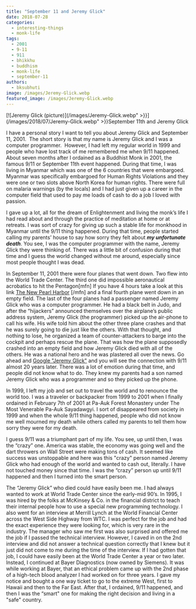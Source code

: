 ```yaml
---
title: "September 11 and Jeremy Glick"
date: 2018-07-28
categories: 
  - interesting-things
  - monk-life
tags: 
  - 2001
  - 9-11
  - 911
  - bhikkhu
  - buddhism
  - monk-life
  - september-11
authors: 
  - bksubhuti
image: /images/Jeremy-Glick.webp
featured_image: /images/Jeremy-Glick.webp
---
```


[![Jeremy Glick (picture)](/images/Jeremy-Glick.webp" >}}](/images/2018/07/Jeremy-Glick.webp" >}}September 11th and Jeremy Glick

I have a personal story I want to tell you about Jeremy Glick and September 11, 2001.  The short story is that my name is Jeremy Glick and I was a computer programmer.  However, I had left my regular world in 1999 and people who have lost track of me remembered me when 9/11 happened.  About seven months after I ordained as a Buddhist Monk in 2001, the famous 9/11 or September 11th event happened. During that time, I was living in Myanmar which was one of the 6 countries that were embargoed. Myanmar was specifically embargoed for Human Rights Violations and they were one or two slots above North Korea for human rights. There were full on malaria warnings (by the locals) and I had just given up a career in the computer field that used to pay me loads of cash to do a job I loved with passion.

I gave up a lot, all for the dream of Enlightenment and living the monk’s life I had read about and through the practice of meditation at home or at retreats. I was sort of crazy for giving up such a stable life for monkhood in Myanmar until the 9/11 thing happened. During that time, people started calling my parents’ house to say how sorry they felt about _**my unfortunate death**_. You see, I was the computer programmer with the name, Jeremy Glick they were thinking of. There was a little bit of confusion during that time and I guess the world changed without me around, especially since most people thought I was dead.

In September 11, 2001 there were four planes that went down. Two flew into the World Trade Center. The third one did impossible aeronautical acrobatics to hit the Pentagon\[mfn\] If you have 4 hours take a look at this link [The New Pearl Harbor](https://www.youtube.com/watch?v=8DOnAn_PX6M) \[/mfn\] and a final fourth plane went down in an empty field. The last of the four planes had a passenger named Jeremy Glick who was a computer programmer. He had a black belt in Judo, and after the “hijackers” announced themselves over the airplane’s public address system, Jeremy Glick (the programmer) picked up the air-phone to call his wife. His wife told him about the other three plane crashes and that he was surely going to die just like the others. With that thought, and nothing to lose, he organized a team of counter-attackers to barge into the cockpit and perhaps rescue the plane. That was how the plane supposedly crashed into an empty field and how Jeremy Glick died with all of the others. He was a national hero and he was plastered all over the news. Go ahead and [Google "Jeremy Glick"](https://www.google.com/search?client=opera&q=jeremy+glick&sourceid=opera&ie=UTF-8&oe=UTF-8) and you will see the connection with 9/11 almost 20 years later. There was a lot of emotion during that time, and people did not know what to do. They knew my parents had a son named Jeremy Glick who was a programmer and so they picked up the phone.

In 1999, I left my job and set out to travel the world and to renounce the world too. I was a traveler or backpacker from 1999 to 2001 when I finally ordained in February 7th of 2001 at Pa-Auk Forest Monastery under The Most Venerable Pa-Auk Sayadawgyi. I sort of disappeared from society in 1999 and when the whole 9/11 thing happened, people who did not know me well mourned my death while others called my parents to tell them how sorry they were for my death.

I guess 9/11 was a triumphant part of my life. You see, up until then, I was the “crazy” one. America was stable, the economy was going well and the dart throwers on Wall Street were making tons of cash. It seemed like success was unstoppable and here was this "crazy" person named Jeremy Glick who had enough of the world and wanted to cash out, literally. I have not touched money since that time. I was the “crazy” person up until 9/11 happened and then I turned into the smart person.

The “Jeremy Glick” who died could have easily been me. I had always wanted to work at World Trade Center since the early-mid 90’s. In 1995, I was hired by the folks at McKinsey & Co. in the financial district to teach their internal people how to use a special new programming technology. I also went for an interview at Merrill Lynch at the World Financial Center across the West Side Highway from WTC. I was perfect for the job and had the exact experience they were looking for, which is very rare in the industry. The manager who saw me first was also surprised and offered me the job if I passed the technical interview. However, I caved in on the 2nd interview and did not answer a technical question correctly that I knew but it just did not come to me during the time of the interview. If I had gotten that job, I could have easily been at the World Trade Center a year or two later. Instead, I continued at Bayer Diagnostics (now owned by Siemens). It was while working at Bayer, that an ethical problem came up with the 2nd phase of a high-tech blood analyzer I had worked on for three years. I gave my notice and bought a one way ticket to go to the extreme West, first to Hawaii and then to the Far East. After that, I ordained, 9/11 happened, and then I was the “smart" one for making the right decision and living in a "safe" country.
